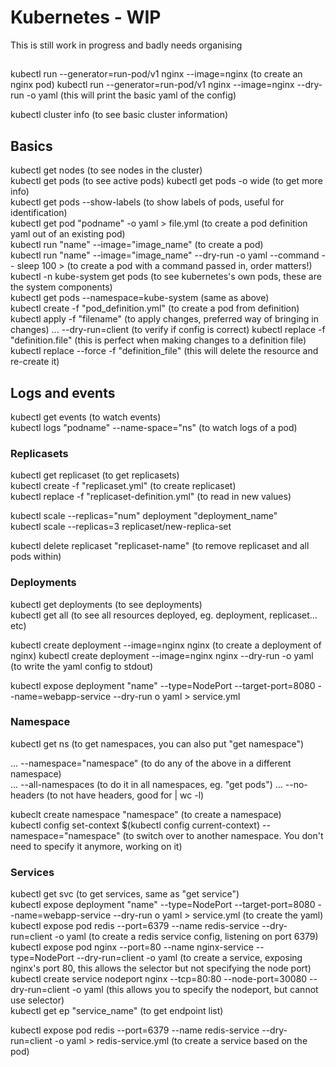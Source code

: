 # Kubernetes - WIP

This is still work in progress and badly needs organising

## 
kubectl run --generator=run-pod/v1 nginx --image=nginx  (to create an nginx pod)
kubectl run --generator=run-pod/v1 nginx --image=nginx --dry-run -o yaml  (this will print the basic yaml of the config)  

kubectl cluster info  (to see basic cluster information)

## Basics
kubectl get nodes  (to see nodes in the cluster)  
kubectl get pods  (to see active pods) 
kubectl get pods -o wide  (to get more info)  
kubectl get pods --show-labels  (to show labels of pods, useful for identification)  
kubectl get pod "podname" -o yaml > file.yml  (to create a pod definition yaml out of an existing pod)   
kubectl run "name" --image="image_name"  (to create a pod)  
kubectl run "name" --image="image_name" --dry-run -o yaml --command -- sleep 100 >  (to create a pod with a command passed in, order matters!)  
kubectl -n kube-system get pods  (to see kubernetes's own pods, these are the system components)  
kubectl get pods --namespace=kube-system  (same as above)  
kubectl create -f "pod_definition.yml"  (to create a pod from definition)  
kubectl apply -f "filename"  (to apply changes, preferred way of bringing in changes)
... --dry-run=client  (to verify if config is correct)
kubectl replace -f "definition.file"  (this is perfect when making changes to a definition file)
kubectl replace --force -f "definition_file"  (this will delete the resource and re-create it)

## Logs and events
kubectl get events  (to watch events)  
kubectl logs "podname" --name-space="ns"  (to watch logs of a pod)  

### Replicasets
kubectl get replicaset  (to get replicasets)  
kubectl create -f "replicaset.yml"  (to create replicaset)  
kubectl replace -f "replicaset-definition.yml"  (to read in new values)  

kubectl scale --replicas="num" deployment "deployment_name"  
kubectl scale --replicas=3 replicaset/new-replica-set  

kubectl delete replicaset "replicaset-name"  (to remove replicaset and all pods within) 

### Deployments
kubectl get deployments  (to see deployments)  
kubectl get all  (to see all resources deployed, eg. deployment, replicaset... etc)  

kubectl create deployment --image=nginx nginx  (to create a deployment of nginx)
kubectl create deployment --image=nginx nginx --dry-run -o yaml  (to write the yaml config to stdout)  

kubectl expose deployment "name" --type=NodePort --target-port=8080 --name=webapp-service --dry-run o yaml > service.yml

### Namespace
kubectl get ns  (to get namespaces, you can also put "get namespace")  

... --namespace="namespace"  (to do any of the above in a different namespace)  
... --all-namespaces  (to do it in all namespaces, eg. "get pods")
... --no-headers  (to not have headers, good for | wc -l)  

kubeclt create namespace "namespace"  (to create a namespace)  
kubectl config set-context $(kubectl config current-context) --namespace="namespace"  (to switch over to another namespace. You don't need to specify it anymore, working on it)  

### Services
kubectl get svc  (to get services, same as "get service")  
kubectl expose deployment "name" --type=NodePort --target-port=8080 --name=webapp-service --dry-run o yaml > service.yml  (to create the yaml)  
kubectl expose pod redis --port=6379 --name redis-service --dry-run=client -o yaml  (to create a redis service config, listening on port 6379)  
kubectl expose pod nginx --port=80 --name nginx-service --type=NodePort --dry-run=client -o yaml  (to create a service, exposing nginx's port 80, this allows the selector but not specifying the node port)  
kubectl create service nodeport nginx --tcp=80:80 --node-port=30080 --dry-run=client -o yaml  (this allows you to specify the nodeport, but cannot use selector)  
kubectl get ep "service_name"  (to get endpoint list)  

kubectl expose pod redis --port=6379 --name redis-service --dry-run=client -o yaml > redis-service.yml  (to create a service based on the pod)  
